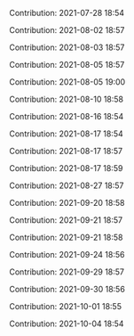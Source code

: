 Contribution: 2021-07-28 18:54

Contribution: 2021-08-02 18:57

Contribution: 2021-08-03 18:57

Contribution: 2021-08-05 18:57

Contribution: 2021-08-05 19:00

Contribution: 2021-08-10 18:58

Contribution: 2021-08-16 18:54

Contribution: 2021-08-17 18:54

Contribution: 2021-08-17 18:57

Contribution: 2021-08-17 18:59

Contribution: 2021-08-27 18:57

Contribution: 2021-09-20 18:58

Contribution: 2021-09-21 18:57

Contribution: 2021-09-21 18:58

Contribution: 2021-09-24 18:56

Contribution: 2021-09-29 18:57

Contribution: 2021-09-30 18:56

Contribution: 2021-10-01 18:55

Contribution: 2021-10-04 18:54

